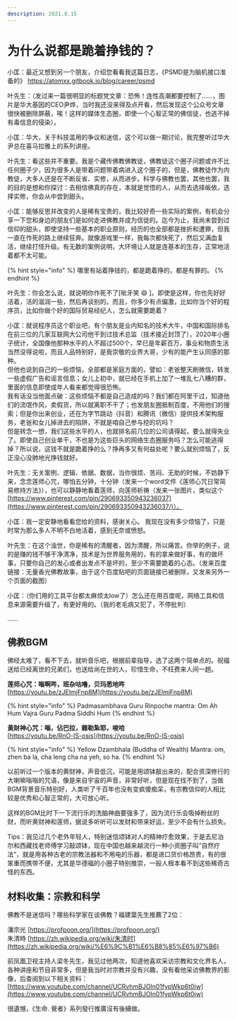 ```yaml
---
description: 2021.8.15
---
```


# 为什么说都是跪着挣钱的？

小匡：最近又想到另一个朋友，介绍您看看我这篇日志，《PSMD是为脑机接口准备的》 https://atomxx.gitbook.io/blog/career/psmd

叶先生：（发过来一篇很明显的标题党文章：恐怖！连性高潮都要控制了……，图片是华大基因的CEO尹烨，当时我还没来得及点开看，然后发现这个公众号文章很快被删除屏蔽，唉！这样的媒体生态圈，即使一个心智正常的佛信徒，也逃不掉有毒信息的侵染）。

小匡：华大，关于科技滥用的争议和迷信，这个可以做一期讨论，我完整听过华大尹总在喜马拉雅上的系列讲座。

叶先生：看这些并不重要。我是个藏传佛教佛教徒，佛教徒这个圈子问题或许不比任何圈子少，因为很多人是带着问题带着病进入这个圈子的，但是，佛教徒作为内教徒，大多人还是在不断反省、实修，从而进步。科学与佛教也罢，其他也罢，我的目的是想和你探讨：去相信佛真的存在，本就是觉悟的人，从而去选择皈依，选择实修，你会从中尝到甜头。

小匡：能够反思并改变的人是稀有宝贵的，我比较好奇一些实际的案例，有机会分享一下您和身边的朋友们是如何走进佛教并成为信徒的。迄今为止，我尚未尝到过信仰的甜头，即使坚持一些基本的职业原则，经历的也全部都是挫折和遭罪，但我一直在作死的路上继续狂奔。就像游戏里一样，我每次都快死了，然后又满血复活，继续打怪升级。有无数的案例说明，大环境让人就是连基本的生存，正常地活着都不太可能。

{% hint style="info" %}
哪里有站着挣钱的，都是跪着挣的，都是有罪的。
{% endhint %}

叶先生：你会怎么说，就说明你作死不了\[呲牙笑 😄 \]。即使是这样，你也先好好活着，活的滋润一些，然后再谈别的。而且，你多少有点偏激，比如你当个好的程序员，比如你做个好的国际贸易经纪人，怎么就需要跪着？

小匡：就说程序员这个职业吧，有个朋友是业内知名的技术大牛，中国和国际排名在前三位的几家互联网大公司他干到过技术总监（技术接近封顶了），2020年小圈子统计，全国像他那种水平的人不超过500个，早已是年薪百万，事业和物质生活当然没得说啦，而且人品特别好，是我崇敬的业界大哥，少有的能产生认同感的那种。  
但他也说到自己的一些烦恼，全部都是家庭方面的，譬如：老爸整天刷微信，转发一些虚假广告和谣言信息；女儿上初中，就已经在手机上加了一堆乱七八糟的群，里面的信息即使成年人看来都觉得很恐怖。  
我有话没当他面点破：这些烦恼不都是自己造成的吗？我们都在阿里干过，知道他们的流氓作风，卖假货，所以就离职不干了；也发朋友圈抵制百度，不用他们的搜索；但是你出来创业，还在为字节跳动（抖音）和腾讯（微信）提供技术架构服务，老爸和女儿掉进去的陷阱，不就是咱自己参与挖的坑吗？  
但是转念一想，我们这些水平的人，也就排名前几位的公司请得起，要么就得失业了。即使自己创业单干，不也是为这些巨头的网络生态圈服务吗？怎么可能逃得掉？所以说，这钱不就是跪着挣的么？挣再多又有何益处呢？要么就别烦恼了，反正没心没肺地光挣钱就好。

叶先生：无关案例、逻辑、依据、数据，当你很烦、苦闷、无助的时候，不妨静下来，念念莲师心咒，哪怕五分钟，十分钟（发来一个word文件《莲师心咒日常简易修持方法》），也可以静静地看着莲师，向莲师祈祷（发来一张图片，类似这个[https://www.pinterest.com/pin/290693350943236037](https://www.pinterest.com/pin/290693350943236037/)）。

小匡：我一定安静地看看您给的资料，感谢关心。 我现在没有多少烦恼了，只是时常为那么多人不明不白地活着，感到无奈或愤怒。

叶先生：在这个浊世，你是稀有的清醒者，因为清醒，所以痛苦。你举的例子，说的是赚的钱不够干净清净，技术是为世界服务用的，有的拿来做好事，有的做坏事，只要你自己的发心或者出发点不是坏的，至少不需要跪着的心态。（发来百度链接：无量香光佛教故事，由于这个百度贴吧的页面链接已被删除，又发来另外一个页面的截图）

小匡：（你们用的工具平台都太麻烦太low了）怎么还在用百度呢，网络工具和信息来源需要升级了，有更好用的。（我的老毛病又犯了，不停批判）

……

## 佛教BGM

佛经太难了，看不下去，就听音乐吧，根据前辈指导，选了这两个简单点的。祝福送给已经离世的兄弟们，也送给尚在世的人，珍惜生命，不枉费来人间一趟。

**莲师心咒：嗡啊吽，班杂咕噜，贝玛悉地吽**  
[https://youtu.be/zJElmjFnp8M](https://youtu.be/zJElmjFnp8M)

{% hint style="info" %}
Padmasambhava Guru Rinpoche mantra: Om Ah Hum Vajra Guru Padma Siddhi Hum 
{% endhint %}



**黃財神心咒：嗡，佔巴拉，雜勒紮耶，唆哈**  
[https://youtu.be/RnO-lS-osis](https://youtu.be/RnO-lS-osis)

{% hint style="info" %}
Yellow Dzambhala \(Buddha of Wealth\) Mantra: om, zhen ba la, cha leng cha na yeh, so ha. 
{% endhint %}

以前听过一个版本的黄财神，声音低沉，可能是用颂钵敲出来的，配合资深修行的大喇嘛嗡嗡的咒语，像是来自宇宙的声音，非常好听，但是现在找不到了，当做BGM背景音乐特别好，人类听了千百年也没有变疯傻痴呆，有宗教信仰的人相比较是优秀和心智正常的，大可放心听。

这样的BGM比时下一下流行乐的洗脑神曲要强多了，因为流行乐会吸掉粉丝的财，而听黄财神和莲师，据说多听听可以发财和带来好运，至少不会有什么损失。

Tips：我见过几个老外年轻人，特别迷信颂钵对人的精神疗愈效果，于是去尼泊尔和西藏找老师傅学习敲颂钵，现在中国也越来越流行一种小资圈子叫“自然疗法”，就是用各种古老的宗教法器和不用电的乐器，都是进口货价格昂贵，有的很笨重而携带不便，尤其是华德福的小圈子特别推崇，一般人根本看不到这些稀奇古怪的东西。



## 材料收集：宗教和科学

佛教不是迷信吗？哪些科学家在谈佛教？福建葉先生推薦了2位：

潘宗光 [https://profpoon.org/](https://profpoon.org/)  
朱清時 [https://zh.wikipedia.org/wiki/朱清时](https://zh.wikipedia.org/wiki/%E6%9C%B1%E6%B8%85%E6%97%B6)

前凤凰卫视主持人梁冬先生，我见过他两次，知道他喜欢采访宗教和文化界名人，各种讲座和节目非常多，但是我当时对宗教并没有兴趣，没有看他采访佛教界的影像，后查阅到以下相关资料：[https://www.youtube.com/channel/UCRvhmBJOln01fypWkp6t0jw](https://www.youtube.com/channel/UCRvhmBJOln01fypWkp6t0jw)

很遺憾，《生命. 覺者》系列發行推廣沒有後續做。






